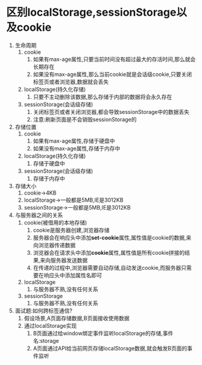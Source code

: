 # 区别localStorage,sessionStorage以及cookie

1. 生命周期
   1. cookie
      1. 如果有max-age属性,只要当前时间没有超过最大的存活时间,那么就会长期存在
      2. 如果没有max-age属性,那么当前cookie就是会话级cookie,只要关闭标签页或者浏览器,数据就会丢失
   2. localStorage(持久化存储)
      1. 只要不主动删除该数据,那么存储于内部的数据将会永久存在
   3. sessionStorage(会话级存储)
      1. 关闭标签页或者关闭浏览器,都会导致sessionStorage中的数据丢失
      2. 注意:刷新页面是不会销毁sessionStorage的
2. 存储位置
   1. cookie
      1. 如果有max-age属性,存储于硬盘中
      2. 如果没有max-age属性,存储于内存中
   2. localStorage(持久化存储)
      1. 存储于硬盘中
   3. sessionStorage(会话级存储)
      1. 存储于内存中
3. 存储大小
   1. cookie->4KB
   2. localStorage->一般都是5MB,IE是3012KB
   3. sessionStorage->一般都是5MB,IE是3012KB
4. 与服务器之间的关系
   1. cookie(被借用的本地存储)
      1. cookie是服务器创建,浏览器存储
      2. 服务器会在响应头中添加**set-cookie**属性,属性值是cookie的数据,来向浏览器传递数据
      3. 浏览器会在请求头中添加**cookie**属性,属性值是所有cookie拼接的结果,来向服务器发送数据
      4. 在传递的过程中,浏览器需要自动存储,自动发送cookie,而服务器只需要在响应头中添加属性名即可
   2. localStorage
      1. 与服务器不熟,没有任何关系
   3. sessionStorage
      1. 与服务器不熟,没有任何关系
5. 面试题:如何跨标签通信?
   1. 假设场景,A页面存储数据,B页面接收使用数据
   2. 通过localStorage实现
      1. B页面通过给window绑定事件监听localStorage的存储,事件名:storage
      2. A页面通过API给当前网页存储localStorage数据,就会触发B页面的事件监听